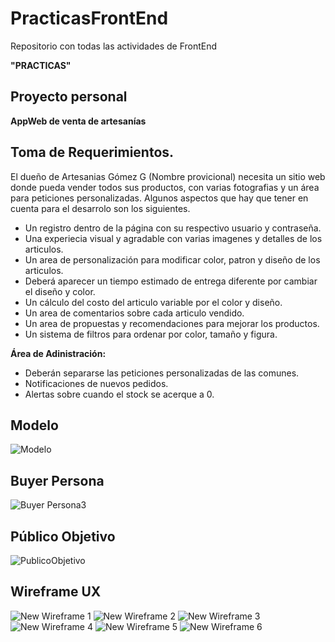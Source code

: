 
# PracticasFrontEnd
Repositorio con todas las actividades de FrontEnd

**"PRACTICAS"**

## Proyecto personal

**AppWeb de venta de artesanías**


## **Toma de Requerimientos.**

El dueño de Artesanias Gómez G (Nombre provicional) necesita un sitio web donde pueda vender todos sus productos, con varias fotografias y un área para peticiones personalizadas. Algunos aspectos que hay que tener en cuenta para el desarrolo son los siguientes.

- Un registro dentro de la página con su respectivo usuario y contraseña.
- Una experiecia visual y agradable con varias imagenes y detalles de los articulos.
- Un area de personalización para modificar color, patron y diseño de los articulos.
- Deberá aparecer un tiempo estimado de entrega diferente por cambiar el diseño y color.
- Un cálculo del costo del articulo variable por el color y diseño.
- Un area de comentarios sobre cada articulo vendido.
- Un area de propuestas y recomendaciones para mejorar los productos.
- Un sistema de filtros para ordenar por color, tamaño y figura.


**Área de Adinistración:**
- Deberán separarse las peticiones personalizadas de las comunes.
- Notificaciones de nuevos pedidos.
- Alertas sobre cuando el stock se acerque a 0.


## **Modelo**
![Modelo](https://user-images.githubusercontent.com/114200543/198132768-85a842b1-859b-41ae-92db-a5dda1d05434.png)


## **Buyer Persona**
![Buyer Persona3](https://user-images.githubusercontent.com/114200543/198094687-eaee9850-665e-4cab-8762-9634ab2990a6.jpg)






## **Público Objetivo**
![PublicoObjetivo](https://user-images.githubusercontent.com/114200543/198077953-40f96bd1-5faa-4d88-88e7-6ac47ccce298.jpg)

## **Wireframe UX**
![New Wireframe 1](https://user-images.githubusercontent.com/114200543/198141374-9d46f553-01dc-4373-855e-bd6b9dfbb46c.png)
![New Wireframe 2](https://user-images.githubusercontent.com/114200543/198141399-57dfa9f1-ad6a-4094-9d85-9e49923672bb.png)
![New Wireframe 3](https://user-images.githubusercontent.com/114200543/198141419-5512dfe5-7a2b-4b8d-95f9-8c0b0a4b416f.png)
![New Wireframe 4](https://user-images.githubusercontent.com/114200543/198141439-f2b58816-838a-4763-a021-5b5bf08e67cd.png)
![New Wireframe 5](https://user-images.githubusercontent.com/114200543/198141469-e79d3759-d888-455c-a9ea-9501a16e6ebb.png)
![New Wireframe 6](https://user-images.githubusercontent.com/114200543/198141489-b3bb265b-1741-47a7-a2ca-e10c308e1ebf.png)


